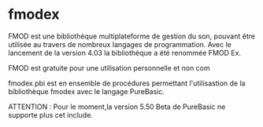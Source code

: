 # fmodex
FMOD est une bibliothèque multiplateforme de gestion du son, pouvant être utilisée au travers de nombreux langages de programmation. Avec le lancement de la version 4.03 la bibliothèque a été renommée FMOD Ex.

FMOD est gratuite pour une utilisation personnelle et non com

fmodex.pbi est en ensemble de procédures permettant l'utilisastion de la bibliothèque fmodex avec le langage PureBasic.

ATTENTION : Pour le moment,la version 5.50 Beta de PureBasic ne supporte plus cet include.


